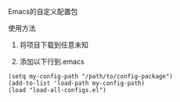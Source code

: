 Emacs的自定义配置包

使用方法

1. 将项目下载到任意未知

2. 添加以下行到.emacs
```
(setq my-config-path "/path/to/config-package")
(add-to-list 'load-path my-config-path)
(load "load-all-configs.el")
```

